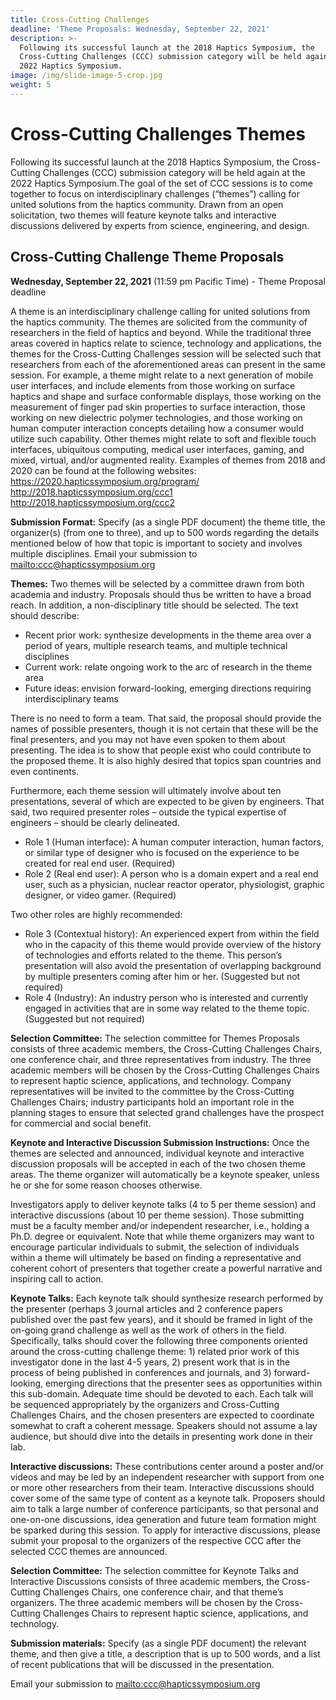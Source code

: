 ```yaml
---
title: Cross-Cutting Challenges
deadline: 'Theme Proposals: Wednesday, September 22, 2021'
description: >-
  Following its successful launch at the 2018 Haptics Symposium, the
  Cross-Cutting Challenges (CCC) submission category will be held again at the
  2022 Haptics Symposium.
image: /img/slide-image-5-crop.jpg
weight: 5
---
```

# Cross-Cutting Challenges Themes

Following its successful launch at the 2018 Haptics Symposium, the Cross-Cutting Challenges (CCC) submission category will be held again at the 2022 Haptics Symposium.The goal of the set of CCC sessions is to come together to focus on interdisciplinary challenges (“themes”) calling for united solutions from the haptics community. Drawn from an open solicitation, two themes will feature keynote talks and interactive discussions delivered by experts from science, engineering, and design. 

## Cross-Cutting Challenge Theme Proposals

**Wednesday, September 22, 2021** (11:59 pm Pacific Time) - Theme Proposal deadline

A theme is an interdisciplinary challenge calling for united solutions from the haptics community. The themes are solicited from the community of researchers in the field of haptics and beyond.  While the traditional three areas covered in haptics relate to science, technology and applications, the themes for the Cross-Cutting Challenges session will be selected such that researchers from each of the aforementioned areas can present in the same session. For example, a theme might relate to a next generation of mobile user interfaces, and include elements from those working on surface haptics and shape and surface conformable displays, those working on the measurement of finger pad skin properties to surface interaction, those working on new dielectric polymer technologies, and those working on human computer interaction concepts detailing how a consumer would utilize such capability.  Other themes might relate to soft and flexible touch interfaces, ubiquitous computing, medical user interfaces, gaming, and mixed, virtual, and/or augmented reality. Examples of themes from 2018 and 2020 can be found at the following websites: \
https://2020.hapticssymposium.org/program/ \
http://2018.hapticssymposium.org/ccc1  \
http://2018.hapticssymposium.org/ccc2

**Submission Format:** Specify (as a single PDF document) the theme title, the organizer(s) (from one to three), and up to 500 words regarding the details mentioned below of how that topic is important to society and involves multiple disciplines.  Email your submission to <mailto:ccc@hapticssymposium.org>

**Themes:** Two themes will be selected by a committee drawn from both academia and industry. Proposals should thus be written to have a broad reach.  In addition, a non-disciplinary title should be selected.  The text should describe:

* Recent prior work: synthesize developments in the theme area over a period of years, multiple research teams, and multiple technical disciplines
* Current work: relate ongoing work to the arc of research in the theme area
* Future ideas: envision forward-looking, emerging directions requiring interdisciplinary teams

There is no need to form a team. That said, the proposal should provide the names of possible presenters, though it is not certain that these will be the final presenters, and you may not have even spoken to them about presenting.  The idea is to show that people exist who could contribute to the proposed theme.  It is also highly desired that topics span countries and even continents.  

Furthermore, each theme session will ultimately involve about ten presentations, several of which are expected to be given by engineers.  That said, two required presenter roles – outside the typical expertise of engineers – should be clearly delineated.   

* Role 1 (Human interface): A human computer interaction, human factors, or similar type of designer who is focused on the experience to be created for real end user.  (Required)
* Role 2 (Real end user): A person who is a domain expert and a real end user, such as a physician, nuclear reactor operator, physiologist, graphic designer, or video gamer.  (Required)

Two other roles are highly recommended:

* Role 3 (Contextual history): An experienced expert from within the field who in the capacity of this theme would provide overview of the history of technologies and efforts related to the theme.  This person’s presentation will also avoid the presentation of overlapping background by multiple presenters coming after him or her.  (Suggested but not required)
* Role 4 (Industry): An industry person who is interested and currently engaged in activities that are in some way related to the theme topic.  (Suggested but not required)

**Selection Committee:** The selection committee for Themes Proposals consists of three academic members, the Cross-Cutting Challenges Chairs, one conference chair, and three representatives from industry.  The three academic members will be chosen by the Cross-Cutting Challenges Chairs to represent haptic science, applications, and technology. Company representatives will be invited to the committee by the Cross-Cutting Challenges Chairs; industry participants hold an important role in the planning stages to ensure that selected grand challenges have the prospect for commercial and social benefit.

**Keynote and Interactive Discussion Submission Instructions:** Once the themes are selected and announced, individual keynote and interactive discussion proposals will be accepted in each of the two chosen theme areas.  The theme organizer will automatically be a keynote speaker, unless he or she for some reason chooses otherwise.

Investigators apply to deliver keynote talks (4 to 5 per theme session) and interactive discussions (about 10 per theme session).  Those submitting must be a faculty member and/or independent researcher, i.e., holding a Ph.D. degree or equivalent.  Note that while theme organizers may want to encourage particular individuals to submit, the selection of individuals within a theme will ultimately be based on finding a representative and coherent cohort of presenters that together create a powerful narrative and inspiring call to action.

**Keynote Talks:** Each keynote talk should synthesize research performed by the presenter (perhaps 3 journal articles and 2 conference papers published over the past few years), and it should be framed in light of the on-going grand challenge as well as the work of others in the field.  Specifically, talks should cover the following three components oriented around the cross-cutting challenge theme: 1) related prior work of this investigator done in the last 4-5 years, 2) present work that is in the process of being published in conferences and journals, and 3) forward-looking, emerging directions that the presenter sees as opportunities within this sub-domain.  Adequate time should be devoted to each.  Each talk will be sequenced appropriately by the organizers and Cross-Cutting Challenges Chairs, and the chosen presenters are expected to coordinate somewhat to craft a coherent message.  Speakers should not assume a lay audience, but should dive into the details in presenting work done in their lab.  

**Interactive discussions:** These contributions center around a poster and/or videos and may be led by an independent researcher with support from one or more other researchers from their team.  Interactive discussions should cover some of the same type of content as a keynote talk.  Proposers should aim to talk a large number of conference participants, so that personal and one-on-one discussions, idea generation and future team formation might be sparked during this session. To apply for interactive discussions, please submit your proposal to the organizers of the respective CCC after the selected CCC themes are announced.

**Selection Committee:** The selection committee for Keynote Talks and Interactive Discussions consists of three academic members, the Cross-Cutting Challenges Chairs, one conference chair, and that theme’s organizers.  The three academic members will be chosen by the Cross-Cutting Challenges Chairs to represent haptic science, applications, and technology.  

**Submission materials:** Specify (as a single PDF document) the relevant theme, and then give a title, a description that is up to 500 words, and a list of recent publications that will be discussed in the presentation.  

Email your submission to <mailto:ccc@hapticssymposium.org>
